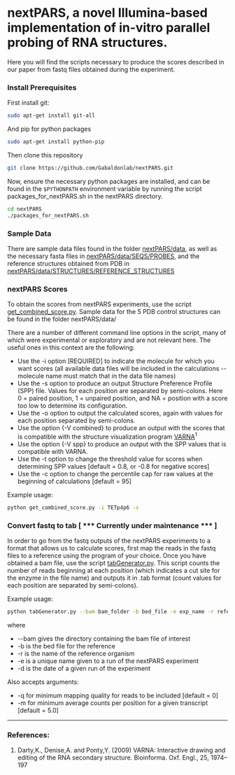 # nextPARS, a novel Illumina-based implementation of in-vitro parallel probing of RNA structures.

Here you will find the scripts necessary to produce the scores described in our paper from fastq files obtained during the experiment.

### Install Prerequisites
First install git:
```bash
sudo apt-get install git-all
```

And pip for python packages
```bash
sudo apt-get install python-pip
```

Then clone this repository

```bash
git clone https://github.com/Gabaldonlab/nextPARS.git
```

Now, ensure the necessary python packages are installed, and can be found in the `$PYTHONPATH` environment variable by running the script packages_for_nextPARS.sh in the nextPARS directory.

```bash
cd nextPARS
./packages_for_nextPARS.sh
```



### Sample Data
There are sample data files found in the folder [nextPARS/data](https://github.com/Gabaldonlab/nextPARS/tree/master/data), as well as the necessary fasta files in [nextPARS/data/SEQS/PROBES](https://github.com/Gabaldonlab/nextPARS/tree/master/data/SEQS/PROBES), and the reference structures obtained from PDB in [nextPARS/data/STRUCTURES/REFERENCE_STRUCTURES](https://github.com/Gabaldonlab/nextPARS/tree/master/data/STRUCTURES/REFERENCE_STRUCTURES)



### nextPARS Scores
To obtain the scores from nextPARS experiments, use the script [get_combined_score.py](https://github.com/Gabaldonlab/nextPARS/tree/master/bin/get_combined_score.py). Sample data for the 5 PDB control structures can be found in the folder nextPARS/data/

There are a number of different command line options in the script, many of which were experimental or exploratory and are not relevant here. The useful ones in this context are the following:
  * Use the -i option [REQUIRED] to indicate the molecule for which you want scores (all available data files will be included in the calculations -- molecule name must match that in the data file names)
  * Use the -s option to produce an output Structure Preference Profile (SPP) file. Values for each position are separated by semi-colons. Here 0 = paired position, 1 = unpaired position, and NA = position with a score too low to determine its configuration.
  * Use the -o option to output the calculated scores, again with values for each position separated by semi-colons.
  * Use the option {-V combined} to produce an output with the scores that is compatible with the structure visualization program [VARNA](http://varna.lri.fr/)<sup>1</sup>
  * Use the option {-V spp} to produce an output with the SPP values that is compatible with VARNA.
  * Use the -t option to change the threshold value for scores when determining SPP values [default = 0.8, or -0.8 for negative scores]
  * Use the -c option to change the percentile cap for raw values at the beginning of calculations [default = 95]

Example usage:
```bash
python get_combined_score.py -i TETp4p6 -s
```



### Convert fastq to tab [ *** Currently under maintenance *** ]
In order to go from the fastq outputs of the nextPARS experiments to a format that allows us to calculate scores, first map the reads in the fastq files to a reference using the program of your choice.
Once you have obtained a bam file, use the script [tabGenerator.py](https://github.com/Gabaldonlab/nextPARS/tree/master/bin/tabGenerator.py).
This script counts the number of reads beginning at each position (which indicates a cut site for the enzyme in the file name) and outputs it in .tab format (count values for each position are separated by semi-colons).

Example usage:
```bash
python tabGenerator.py --bam bam_folder -b bed_file -e exp_name -r reference_organism -d exp_date
```

where 
  * --bam gives the directory containing the bam file of interest
  * -b is the bed file for the reference
  * -r is the name of the reference organism
  * -e is a unique name given to a run of the nextPARS experiment
  * -d is the date of a given run of the experiment

Also accepts arguments: 
  * -q for minimum mapping quality for reads to be included [default = 0]
  * -m for minimum average counts per position for a given transcript [default = 5.0]

---

### References:
1. Darty,K., Denise,A. and Ponty,Y. (2009) VARNA: Interactive drawing and editing of the RNA secondary structure. Bioinforma. Oxf. Engl., 25, 1974–197
